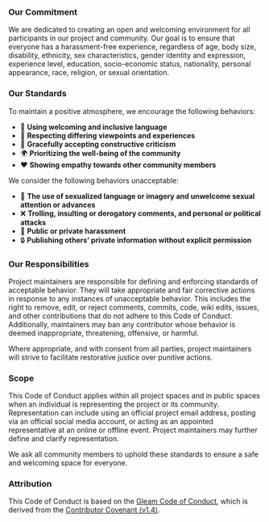 ### Our Commitment

We are dedicated to creating an open and welcoming environment for all participants in our project and community. Our goal is to ensure that everyone has a harassment-free experience, regardless of age, body size, disability, ethnicity, sex characteristics, gender identity and expression, experience level, education, socio-economic status, nationality, personal appearance, race, religion, or sexual orientation.

### Our Standards

To maintain a positive atmosphere, we encourage the following behaviors:

 - 🌟 **Using welcoming and inclusive language**
 - 🤝 **Respecting differing viewpoints and experiences**
 - 💬 **Gracefully accepting constructive criticism**
 - 🌍 **Prioritizing the well-being of the community**
 - ❤️ **Showing empathy towards other community members**

We consider the following behaviors unacceptable:

 - 🚫 **The use of sexualized language or imagery and unwelcome sexual attention or advances**
 - ❌ **Trolling, insulting or derogatory comments, and personal or political attacks**
 - 🛑 **Public or private harassment**
 - 🔒 **Publishing others’ private information without explicit permission**

### Our Responsibilities

Project maintainers are responsible for defining and enforcing standards of acceptable behavior. They will take appropriate and fair corrective actions in response to any instances of unacceptable behavior. This includes the right to remove, edit, or reject comments, commits, code, wiki edits, issues, and other contributions that do not adhere to this Code of Conduct. Additionally, maintainers may ban any contributor whose behavior is deemed inappropriate, threatening, offensive, or harmful.

Where appropriate, and with consent from all parties, project maintainers will strive to facilitate restorative justice over punitive actions.

### Scope

This Code of Conduct applies within all project spaces and in public spaces when an individual is representing the project or its community. Representation can include using an official project email address, posting via an official social media account, or acting as an appointed representative at an online or offline event. Project maintainers may further define and clarify representation.

We ask all community members to uphold these standards to ensure a safe and welcoming space for everyone.

### Attribution

This Code of Conduct is based on the [Gleam Code of Conduct](https://github.com/gleam-lang/gleam/blob/f793b5d28a3102276a8b861c7e16a19c5231426e/CODE_OF_CONDUCT.md), which is derived from the [Contributor Covenant (v1.4)](https://www.contributor-covenant.org/version/1/4/code-of-conduct.html).
